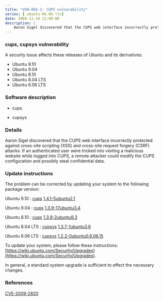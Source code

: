 ```yaml
---
title: "USN-856-1: CUPS vulnerability"
series: [ ubuntu-06.06-lts]
date: 2009-11-10 12:00:00
description: |
    Aaron Sigel discovered that the CUPS web interface incorrectly protected against cross-site scripting (XSS) and cross-site request forgery (CSRF) attacks. If an authenticated user were tricked into visiting a malicious website while logged into CUPS, a remote attacker could modify the CUPS configuration and possibly steal confidential data. 
--- 
```

 
### cups, cupsys vulnerability

A security issue affects these releases of Ubuntu and its derivatives:

* Ubuntu 9.10
* Ubuntu 9.04
* Ubuntu 8.10
* Ubuntu 8.04 LTS
* Ubuntu 6.06 LTS

### Software description

* cups 

* cupsys 

### Details

Aaron Sigel discovered that the CUPS web interface incorrectly protected against cross-site scripting (XSS) and cross-site request forgery (CSRF) attacks. If an authenticated user were tricked into visiting a malicious website while logged into CUPS, a remote attacker could modify the CUPS configuration and possibly steal confidential data. 

### Update instructions

The problem can be corrected by updating your system to the following package version:

Ubuntu 9.10
 : [cups](https://launchpad.net/ubuntu/+source/cups) <span> [1.4.1-5ubuntu2.1](https://launchpad.net/ubuntu/+source/cups/1.4.1-5ubuntu2.1) </span> 

Ubuntu 9.04
 : [cups](https://launchpad.net/ubuntu/+source/cups) <span> [1.3.9-17ubuntu3.4](https://launchpad.net/ubuntu/+source/cups/1.3.9-17ubuntu3.4) </span> 

Ubuntu 8.10
 : [cups](https://launchpad.net/ubuntu/+source/cups) <span> [1.3.9-2ubuntu9.3](https://launchpad.net/ubuntu/+source/cups/1.3.9-2ubuntu9.3) </span> 

Ubuntu 8.04 LTS
 : [cupsys](https://launchpad.net/ubuntu/+source/cupsys) <span> [1.3.7-1ubuntu3.6](https://launchpad.net/ubuntu/+source/cupsys/1.3.7-1ubuntu3.6) </span> 

Ubuntu 6.06 LTS
 : [cupsys](https://launchpad.net/ubuntu/+source/cupsys) <span> [1.2.2-0ubuntu0.6.06.15](https://launchpad.net/ubuntu/+source/cupsys/1.2.2-0ubuntu0.6.06.15) </span> 

To update your system, please follow these instructions: [https://wiki.ubuntu.com/Security/Upgrades](https://wiki.ubuntu.com/Security/Upgrades).

In general, a standard system upgrade is sufficient to effect the necessary changes. 

### References

 [CVE-2009-2820](http://people.ubuntu.com/~ubuntu-security/cve/CVE-2009-2820)
 
